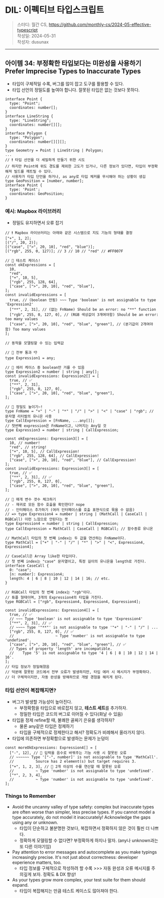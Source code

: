 # DIL: 이펙티브 타입스크립트

> 스터디: 월간 CS, https://github.com/monthly-cs/2024-05-effective-typescript  
> 작성일: 2024-05-31  
> 작성자: dusunax

---

## 아이템 34: 부정확한 타입보다는 미완성을 사용하기 Prefer Imprecise Types to Inaccurate Types

- 타입이 구체적일 수록, 버그를 많이 잡고 도구를 활용할 수 있다.
- 타입 선언의 정밀도를 높여야 합니다. 잘못된 타입은 없는 것보다 못하다.

```tsx
interface Point {
  type: "Point";
  coordinates: number[];
}
interface LineString {
  type: "LineString";
  coordinates: number[][];
}
interface Polygon {
  type: "Polygon";
  coordinates: number[][][];
}
type Geometry = Point | LineString | Polygon;
...
// ❗️ 타입 선언을 더 세밀하게 만들기 위한 시도
// 하지만 Point에 위도 경도를 제외한 고도가 있거나, 다른 정보가 있다면, 타입이 부정확해져 빌드를 깨트릴 수 있다.
// 사용자가 타입 단언을 하거나, as any로 타입 체커를 무시해야 하는 상황이 생김
type GeoPosition = [number, number];
interface Point {
  type: 'Point';
  coordinates: GeoPosition;
}
```

### 예시: Mapbox 라이브러리

- 정밀도 유지하면서 오류 잡기

```tsx
// ❗️ Mapbox 라이브러리는 아래와 같은 시스템으로 지도 기능의 형태를 결정
["+", 1, 2];
[("/", 20, 2)];
[("case", [">", 20, 10], "red", "blue")];
[("rgb", 255, 0, 127)]; // 3 // 10 // "red" // #FF007F

// 👾 테스트 케이스!
const okExpressions = [
  10,
  "red",
  ["+", 10, 5],
  ["rgb", 255, 128, 64],
  ["case", [">", 20, 10], "red", "blue"],
];
const invalidExpressions = [
  true, // (boolean 안됨) ~~~ Type 'boolean' is not assignable to type 'Expression2'
  ["**", 2, 31], // (없는 FnName) Should be an error: no "**" function
  ["rgb", 255, 0, 127, 0], // (RGB 색상값이 3개여야함) Should be an error: too many values
  ["case", [">", 20, 10], "red", "blue", "green"], // (분기값이 2개여야 함) Too many values
];

// 동작을 모델링할 수 있는 입력값

// 📌 전부 통과 👎
type Expression1 = any;

// 📌 에러 케이스 중 boolean만 거를 수 있음
type Expression2 = number | string | any[];
const invalidExpressions: Expression2[] = [
  true, // ✅
  ["**", 2, 31],
  ["rgb", 255, 0, 127, 0],
  ["case", [">", 20, 10], "red", "blue", "green"],
];

// 📌 정밀도 높이기~!
type FnName = "+" | "-" | "*" | "/" | ">" | "<" | "case" | "rgb"; // 문자열 리터럴의 유니온 사용
type CallExpression = [FnName, ...any[]];
// 첫번째 expression은 FnName이고, 나머지는 Any일 것
type Expression3 = number | string | CallExpression;

const okExpressions: Expression3[] = [
  10, // number!
  "red", // string!
  ["+", 10, 5], // CallExpression!
  ["rgb", 255, 128, 64], // CallExpression!
  ["case", [">", 20, 10], "red", "blue"], // CallExpression!
];
const invalidExpressions: Expression3[] = [
  true, // ✅
  ["**", 2, 31], // ✅
  ["rgb", 255, 0, 127, 0],
  ["case", [">", 20, 10], "red", "blue", "green"],
];

// 📌 매개 변수 갯수 체크하기
// - 재귀로 모든 함수 호출을 확인한다? nope
// - 인터페이스 추가하기 (여러 인터페이스를 호출 표현식으로 묶을 수 없음)
// => type Expression4 = number | string | (MathCall | CaseCall | RGBCall) 이런 느낌으로 안된다는 뜻
type Expression4 = number | string | CallExpression;
type CallExpression = MathCall | CaseCall | RGBCall; // 함수종류 유니온

// MathCall 타입의 첫 번째 index는 두 값을 연산하는 FnName이다.
type MathCall = ["+" | "-" | "/" | "*" | ">" | "<", Expression4, Expression4];

// CaseCall은 Array like한 타입이다.
// 첫 번째 index는 "case" 문자열이고, 특정 길이의 유니온을 length로 가진다.
interface CaseCall {
  0: "case";
  [n: number]: Expression4;
  length: 4 | 6 | 8 | 10 | 12 | 14 | 16; // etc.
}

// RGBCall 타입의 첫 번째 index는 "rgb"이다.
// 튜플 형태이며, 3개의 Expression4의 타입을 가진다.
type RGBCall = ["rgb", Expression4, Expression4, Expression4];

const invalidExpressions: Expression4[] = [
  true, // ✅
  // ~~~ Type 'boolean' is not assignable to type 'Expression4'
  ["**", 2, 31], // ✅
  // ~~~~ Type '"**"' is not assignable to type '"+" | "-" | "/" | ...
  ["rgb", 255, 0, 127, 0], // ✅
  //                   ~ Type 'number' is not assignable to type 'undefined'.
  ["case", [">", 20, 10], "red", "blue", "green"], // ✅
  // Types of property 'length' are incompatible.
  //    Type '5' is not assignable to type '4 | 6 | 8 | 10 | 12 | 14 | 16'.
];
// 타입 정보가 정밀해졌음
// 덕분에 잘못된 코드에서 전부 오류가 발생하지만, 타입 에러 시 메시지가 부정확하다.
// 더 구체적이지만, 자동 완성을 방해하므로 개발 경험을 해치게 된다.
```

### 타입 선언이 복잡해지면?

- 버그가 발생할 가능성이 높아진다.
  - 부정확함을 타입으로 바로잡지 않고, **테스트 세트**를 추가하자.
  - 정밀한 타입은 코드의 버그로 이어질 수 있다(화날 수 있음)
- 타입을 정제 refine할 때, 불쾌한 골짜기 은유를 생각하자?
  - 물론 any같은 타입은 정제하기
  - 타입을 구체적으로 정제한다고 해서? 정확도가 비례해서 올라가지 않다.
- 타입에 의존하면 부정확함으로 발생하는 문제가 눈덩이

```tsx
const moreOkExpressions: Expression4[] = [
  ["-", 12], // 👾 입력을 음수로 바꿔주는 기능 사용 시 잘못된 오류
  // ~~~~~~ Type '["-", number]' is not assignable to type 'MathCall'.
  //          Source has 2 element(s) but target requires 3.
  ["+", 1, 2, 3], // 👾 2개 이상의 수를 연산할 때 잘못된 오류
  //          ~ Type 'number' is not assignable to type 'undefined'.
  ["*", 2, 3, 4],
  //          ~ Type 'number' is not assignable to type 'undefined'.
];
```

### Things to Remember

- Avoid the uncanny valley of type safety: complex but inaccurate types are often worse than simpler, less precise types. If you cannot model a type accurately, do not model it inaccurately! Acknowledge the gaps using any or unknown.
  - 타입이 단순하고 불분명한 것보다, 복잡하면서 정확하지 않은 것이 훨씬 더 나쁘다.
  - 정확하게 모델링할 수 없다면? 부정확하게 하지나 말자. (any나 unknown과는 또 다른 이야기임)
- Pay attention to error messages and autocomplete as you make typings increasingly precise. It's not just about correctness: developer experience matters, too.
  - 타입 정보를 구체적으로 작성하려 할 수록 >>> 자동 완성과 오류 메시지를 주의깊게 보자. 정확도 & DX 향상!
- As your types grow more complex, your test suite for them should expand.
  - 타입이 복잡해지는 만큼 테스트 케이스도 많아져야 한다.
